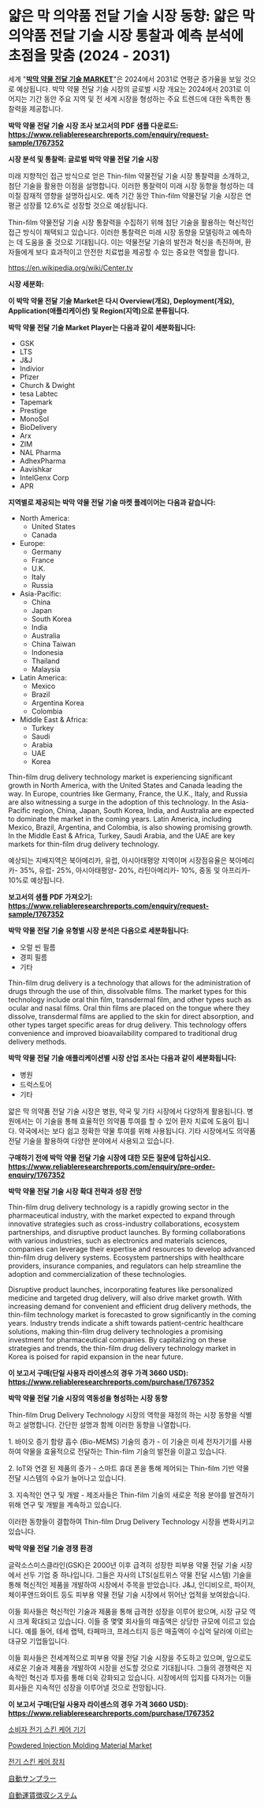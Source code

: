 <p><h1>얇은 막 의약품 전달 기술 시장 동향: 얇은 막 의약품 전달 기술 시장 통찰과 예측 분석에 초점을 맞춤 (2024 - 2031)</h1></p><p>세계 "<strong><a href="https://www.reliableresearchreports.com/global-thin-film-drug-delivery-technology-market-r1767352">박막 약물 전달 기술 MARKET</a></strong>"은 2024에서 2031로 연평균 증가율을 보일 것으로 예상됩니다. 박막 약물 전달 기술 시장의 글로벌 시장 개요는 2024에서 2031로 이어지는 기간 동안 주요 지역 및 전 세계 시장을 형성하는 주요 트렌드에 대한 독특한 통찰력을 제공합니다.</p>
<p><strong>박막 약물 전달 기술 시장 조사 보고서의 PDF 샘플 다운로드: <a href="https://www.reliableresearchreports.com/enquiry/request-sample/1767352">https://www.reliableresearchreports.com/enquiry/request-sample/1767352</a></strong></p>
<p><strong>시장 분석 및 통찰력: 글로벌 박막 약물 전달 기술 시장</strong></p>
<p><p>미래 지향적인 접근 방식으로 얻은 Thin-film 약물전달 기술 시장 통찰력을 소개하고, 첨단 기술을 활용한 이점을 설명합니다. 이러한 통찰력이 미래 시장 동향을 형성하는 데 미칠 잠재적 영향을 설명하십시오. 예측 기간 동안 Thin-film 약물전달 기술 시장은 연평균 성장률 12.6%로 성장할 것으로 예상됩니다.</p><p>Thin-film 약물전달 기술 시장 통찰력을 수집하기 위해 첨단 기술을 활용하는 혁신적인 접근 방식이 채택되고 있습니다. 이러한 통찰력은 미래 시장 동향을 모델링하고 예측하는 데 도움을 줄 것으로 기대됩니다. 이는 약물전달 기술의 발전과 혁신을 촉진하며, 환자들에게 보다 효과적이고 안전한 치료법을 제공할 수 있는 중요한 역할을 합니다.</p></p>
<p><a href="%7CAUTHORITHY_DOMAIN_URL%7C">https://en.wikipedia.org/wiki/Center.tv</a></p>
<p><strong>시장 세분화:</strong></p>
<p><strong>이 박막 약물 전달 기술 Market은 다시 Overview(개요), Deployment(개요), Application(애플리케이션) 및 Region(지역)으로 분류됩니다.</strong></p>
<p><strong>박막 약물 전달 기술 Market Player는 다음과 같이 세분화됩니다:</strong></p>
<p><ul><li>GSK</li><li>LTS</li><li>J&J</li><li>Indivior</li><li>Pfizer</li><li>Church & Dwight</li><li>tesa Labtec</li><li>Tapemark</li><li>Prestige</li><li>MonoSol</li><li>BioDelivery</li><li>Arx</li><li>ZIM</li><li>NAL Pharma</li><li>AdhexPharma</li><li>Aavishkar</li><li>IntelGenx Corp</li><li>APR</li></ul></p>
<p><strong>지역별로 제공되는 박막 약물 전달 기술 마켓 플레이어는 다음과 같습니다:</strong></p>
<p><ul>
    <li>
        North America:
        <ul>
            <li>United States</li>
            <li>Canada</li>
        </ul>
    </li>
    <li>
        Europe:
        <ul>
            <li>Germany</li>
            <li>France</li>
            <li>U.K.</li>
            <li>Italy</li>
            <li>Russia</li>
        </ul>
    </li>
    <li>
        Asia-Pacific:
        <ul>
            <li>China</li>
            <li>Japan</li>
            <li>South Korea</li>
            <li>India</li>
            <li>Australia</li>
            <li>China Taiwan</li>
            <li>Indonesia</li>
            <li>Thailand</li>
            <li>Malaysia</li>
        </ul>
    </li>
    <li>
        Latin America:
        <ul>
            <li>Mexico</li>
            <li>Brazil</li>
            <li>Argentina Korea</li>
            <li>Colombia</li>
        </ul>
    </li>
    <li>
        Middle East & Africa:
        <ul>
            <li>Turkey</li>
            <li>Saudi</li>
            <li>Arabia</li>
            <li>UAE</li>
            <li>Korea</li>
        </ul>
    </li>
    </ul></p>
<p><p>Thin-film drug delivery technology market is experiencing significant growth in North America, with the United States and Canada leading the way. In Europe, countries like Germany, France, the U.K., Italy, and Russia are also witnessing a surge in the adoption of this technology. In the Asia-Pacific region, China, Japan, South Korea, India, and Australia are expected to dominate the market in the coming years. Latin America, including Mexico, Brazil, Argentina, and Colombia, is also showing promising growth. In the Middle East & Africa, Turkey, Saudi Arabia, and the UAE are key markets for thin-film drug delivery technology.</p><p>예상되는 지배지역은 북아메리카, 유럽, 아시아태평양 지역이며 시장점유율은 북아메리카- 35%, 유럽- 25%, 아시아태평양- 20%, 라틴아메리카- 10%, 중동 및 아프리카- 10%로 예상됩니다.</p></p>
<p><strong>보고서의 샘플 PDF 가져오기: <a href="https://www.reliableresearchreports.com/enquiry/request-sample/1767352">https://www.reliableresearchreports.com/enquiry/request-sample/1767352</a></strong></p>
<p><strong>박막 약물 전달 기술 유형별 시장 분석은 다음으로 세분화됩니다:</strong></p>
<p><ul><li>오럴 씬 필름</li><li>경피 필름</li><li>기타</li></ul></p>
<p><p>Thin-film drug delivery is a technology that allows for the administration of drugs through the use of thin, dissolvable films. The market types for this technology include oral thin film, transdermal film, and other types such as ocular and nasal films. Oral thin films are placed on the tongue where they dissolve, transdermal films are applied to the skin for direct absorption, and other types target specific areas for drug delivery. This technology offers convenience and improved bioavailability compared to traditional drug delivery methods.</p></p>
<p><strong>박막 약물 전달 기술 애플리케이션별 시장 산업 조사는 다음과 같이 세분화됩니다:</strong></p>
<p><ul><li>병원</li><li>드럭스토어</li><li>기타</li></ul></p>
<p><p>얇은 막 의약품 전달 기술 시장은 병원, 약국 및 기타 시장에서 다양하게 활용됩니다. 병원에서는 이 기술을 통해 효율적인 의약품 투여를 할 수 있어 환자 치료에 도움이 됩니다. 약국에서는 보다 쉽고 정확한 약물 투여를 위해 사용됩니다. 기타 시장에서도 의약품 전달 기술을 활용하여 다양한 분야에서 사용되고 있습니다.</p></p>
<p><strong>구매하기 전에 박막 약물 전달 기술 시장에 대한 모든 질문에 답하십시오. <a href="https://www.reliableresearchreports.com/enquiry/pre-order-enquiry/1767352">https://www.reliableresearchreports.com/enquiry/pre-order-enquiry/1767352</a></strong></p>
<p><strong>박막 약물 전달 기술 시장 확대 전략과 성장 전망</strong></p>
<p><p>Thin-film drug delivery technology is a rapidly growing sector in the pharmaceutical industry, with the market expected to expand through innovative strategies such as cross-industry collaborations, ecosystem partnerships, and disruptive product launches. By forming collaborations with various industries, such as electronics and materials sciences, companies can leverage their expertise and resources to develop advanced thin-film drug delivery systems. Ecosystem partnerships with healthcare providers, insurance companies, and regulators can help streamline the adoption and commercialization of these technologies.</p><p>Disruptive product launches, incorporating features like personalized medicine and targeted drug delivery, will also drive market growth. With increasing demand for convenient and efficient drug delivery methods, the thin-film technology market is forecasted to grow significantly in the coming years. Industry trends indicate a shift towards patient-centric healthcare solutions, making thin-film drug delivery technologies a promising investment for pharmaceutical companies. By capitalizing on these strategies and trends, the thin-film drug delivery technology market in Korea is poised for rapid expansion in the near future.</p></p>
<p><strong>이 보고서 구매(단일 사용자 라이센스의 경우 가격 3660 USD): <a href="https://www.reliableresearchreports.com/purchase/1767352">https://www.reliableresearchreports.com/purchase/1767352</a></strong></p>
<p><strong>박막 약물 전달 기술 시장의 역동성을 형성하는 시장 동향</strong></p>
<p><p>Thin-film Drug Delivery Technology 시장의 역학을 재정의 하는 시장 동향을 식별하고 설명합니다. 간단한 설명과 함께 이러한 동향을 나열합니다.</p><p>1. 바이오 증기 함량 흡수 (Bio-MEMS) 기술의 증가 - 이 기술은 미세 전자기기를 사용하여 약물을 효율적으로 전달하는 Thin-film 기술의 발전을 이끌고 있습니다.</p><p>2. IoT와 연결 된 제품의 증가 - 스마트 휴대 폰을 통해 제어되는 Thin-film 기반 약물 전달 시스템의 수요가 늘어나고 있습니다.</p><p>3. 지속적인 연구 및 개발 - 제조사들은 Thin-film 기술의 새로운 적용 분야를 발견하기 위해 연구 및 개발을 계속하고 있습니다.</p><p>이러한 동향들이 결합하여 Thin-film Drug Delivery Technology 시장을 변화시키고 있습니다.</p></p>
<p><strong>박막 약물 전달 기술 경쟁 환경</strong></p>
<p><p>글락소스미스클라인(GSK)은 2000년 이후 급격히 성장한 피부용 약물 전달 기술 시장에서 선두 기업 중 하나입니다. 그들은 자사의 LTS(실트위스 약물 전달 시스템) 기술을 통해 혁신적인 제품을 개발하여 시장에서 주목을 받았습니다. J&J, 인디비오르, 파이저, 체이푸앤드와이트 등도 피부용 약물 전달 기술 시장에서 뛰어난 업적을 보여왔습니다.</p><p>이들 회사들은 혁신적인 기술과 제품을 통해 급격한 성장을 이루어 왔으며, 시장 규모 역시 크게 확대되고 있습니다. 이들 중 몇몇 회사들의 매출액은 상당한 규모에 이르고 있습니다. 예를 들어, 테세 랩텍, 타페마크, 프레스티지 등은 매출액이 수십억 달러에 이르는 대규모 기업들입니다.</p><p>이들 회사들은 전세계적으로 피부용 약물 전달 기술 시장을 주도하고 있으며, 앞으로도 새로운 기술과 제품을 개발하여 시장을 선도할 것으로 기대됩니다. 그들의 경쟁력은 지속적인 혁신과 투자를 통해 더욱 강화되고 있습니다. 시장에서의 입지를 다져가는 이들 회사들은 지속적인 성장을 이루어낼 것으로 전망됩니다.</p></p>
<p><strong>이 보고서 구매(단일 사용자 라이센스의 경우 가격 3660 USD): <a href="https://www.reliableresearchreports.com/purchase/1767352">https://www.reliableresearchreports.com/purchase/1767352</a></strong></p>
<p><p><a href="https://github.com/rcabello548/Market-Research-Report-List-3/blob/main/730448698176.md">소비자 전기 스킨 케어 기기</a></p><p><a href="https://www.linkedin.com/pulse/evaluating-global-powdered-injection-molding-material-market-trends-tld7f?trackingId=MXMAieZgTraFSQNfngrppQ%3D%3D">Powdered Injection Molding Material Market</a></p><p><a href="https://github.com/KellyLyncyh543964/Market-Research-Report-List-3/blob/main/680300698175.md">전기 스킨 케어 장치</a></p><p><a href="https://github.com/roulaayoub-saad/Market-Research-Report-List-3/blob/main/529553379207.md">自動サンプラー</a></p><p><a href="https://github.com/zjkmgcs938405/Market-Research-Report-List-4/blob/main/920196079206.md">自動運賃徴収システム</a></p></p>